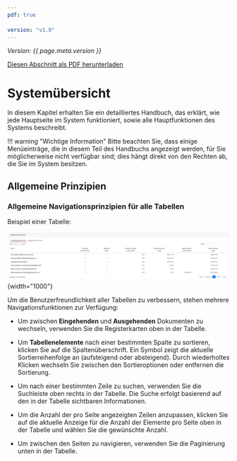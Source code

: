 ```yaml
---
pdf: true

version: "v1.0"
---
```


<span class="version-label">*Version: {{ page.meta.version }}*</span>

<div class="no-pdf">
  <a class="md-button print-button" href="../pdfs/System Overview.pdf" target="_blank">
    Diesen Abschnitt als PDF herunterladen
  </a>
</div>

# Systemübersicht

In diesem Kapitel erhalten Sie ein detailliertes Handbuch, das
erklärt, wie jede Hauptseite im System funktioniert, sowie alle
Hauptfunktionen des Systems beschreibt.

!!! warning "Wichtige Information"
    Bitte beachten Sie, dass einige Menüeinträge, die in diesem Teil
    des Handbuchs angezeigt werden, für Sie möglicherweise nicht
    verfügbar sind; dies hängt direkt von den Rechten ab, die Sie
    im System besitzen.

## Allgemeine Prinzipien

### Allgemeine Navigationsprinzipien für alle Tabellen

Beispiel einer Tabelle:

![image](../img/Screenshots/Dashboard/Released_documents_table.png){width="1000"}

Um die Benutzerfreundlichkeit aller Tabellen zu verbessern, stehen
mehrere Navigationsfunktionen zur Verfügung:

- Um zwischen **Eingehenden** und **Ausgehenden** Dokumenten zu wechseln,
  verwenden Sie die Registerkarten oben in der Tabelle.

- Um **Tabellenelemente** nach einer bestimmten Spalte zu sortieren,
  klicken Sie auf die Spaltenüberschrift. Ein Symbol zeigt die aktuelle
  Sortierreihenfolge an (aufsteigend oder absteigend). Durch wiederholtes
  Klicken wechseln Sie zwischen den Sortieroptionen oder entfernen die Sortierung.

- Um nach einer bestimmten Zeile zu suchen, verwenden Sie die Suchleiste
  oben rechts in der Tabelle. Die Suche erfolgt basierend auf den in der
  Tabelle sichtbaren Informationen.

- Um die Anzahl der pro Seite angezeigten Zeilen anzupassen, klicken Sie
  auf die aktuelle Anzeige für die Anzahl der Elemente pro Seite oben
  in der Tabelle und wählen Sie die gewünschte Anzahl.

- Um zwischen den Seiten zu navigieren, verwenden Sie die Paginierung
  unten in der Tabelle.
